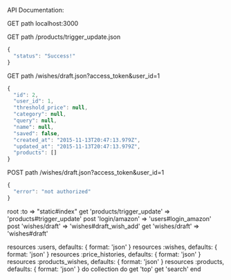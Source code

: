 API Documentation:

GET path localhost:3000




GET path /products/trigger_update.json
```javascript
{
  "status": "Success!"
}  
```
GET path /wishes/draft.json?access_token&user_id=1
```javascript
{
  "id": 2,
  "user_id": 1,
  "threshold_price": null,
  "category": null,
  "query": null,
  "name": null,
  "saved": false,
  "created_at": "2015-11-13T20:47:13.979Z",
  "updated_at": "2015-11-13T20:47:13.979Z",
  "products": []
}
```
POST path /wishes/draft.json?access_token&user_id=1
```javascript
{
  "error": "not authorized"
}
```



root :to => "static#index"
get 'products/trigger_update' => 'products#trigger_update'
post 'login/amazon' => 'users#login_amazon'
post 'wishes/draft' => 'wishes#draft_wish_add'
get 'wishes/draft' => 'wishes#draft'

resources :users, defaults: { format: 'json' }
resources :wishes, defaults: { format: 'json' }
resources :price_histories, defaults: { format: 'json' }
resources :products_wishes, defaults: { format: 'json' }
resources :products, defaults: { format: 'json' } do
  collection do
    get 'top'
    get 'search'
  end
